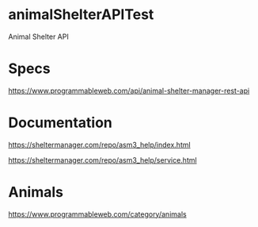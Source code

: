 # animalShelterAPITest
Animal Shelter API 

# Specs
https://www.programmableweb.com/api/animal-shelter-manager-rest-api

# Documentation
https://sheltermanager.com/repo/asm3_help/index.html

https://sheltermanager.com/repo/asm3_help/service.html

# Animals
https://www.programmableweb.com/category/animals

